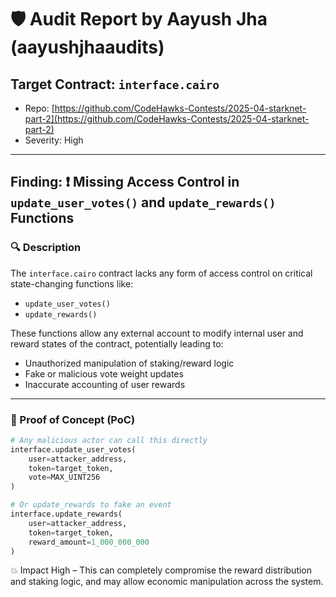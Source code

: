# 🛡️ Audit Report by Aayush Jha (aayushjhaaudits)

## Target Contract: `interface.cairo`
- Repo: [https://github.com/CodeHawks-Contests/2025-04-starknet-part-2](https://github.com/CodeHawks-Contests/2025-04-starknet-part-2)
- Severity: High

---

## Finding: ❗ Missing Access Control in `update_user_votes()` and `update_rewards()` Functions

### 🔍 Description
 
The `interface.cairo` contract lacks any form of access control on critical state-changing functions like:

- `update_user_votes()`
- `update_rewards()`

These functions allow any external account to modify internal user and reward states of the contract, potentially leading to:

- Unauthorized manipulation of staking/reward logic
- Fake or malicious vote weight updates
- Inaccurate accounting of user rewards

---

### 🧪 Proof of Concept (PoC)

```python
# Any malicious actor can call this directly
interface.update_user_votes(
    user=attacker_address,
    token=target_token,
    vote=MAX_UINT256
)

# Or update_rewards to fake an event
interface.update_rewards(
    user=attacker_address,
    token=target_token,
    reward_amount=1_000_000_000
)
```
💥 Impact
High – This can completely compromise the reward distribution and staking logic, and may allow economic manipulation across the system.

